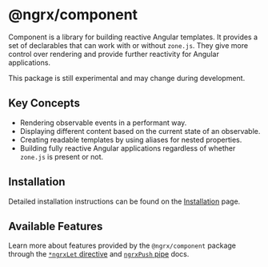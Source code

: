 # @ngrx/component

Component is a library for building reactive Angular templates.
It provides a set of declarables that can work with or without `zone.js`.
They give more control over rendering and provide further reactivity for Angular applications.

<div class="alert is-critical">

This package is still experimental and may change during development.

</div>

## Key Concepts

- Rendering observable events in a performant way.
- Displaying different content based on the current state of an observable.
- Creating readable templates by using aliases for nested properties.
- Building fully reactive Angular applications regardless of whether `zone.js` is present or not.

## Installation

Detailed installation instructions can be found on the [Installation](guide/component/install) page.

## Available Features

Learn more about features provided by the `@ngrx/component` package through the [`*ngrxLet` directive](guide/component/let)
and [`ngrxPush` pipe](guide/component/push) docs.
